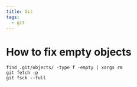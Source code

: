 ```yaml
---
title: Git
tags:
  - git
---
```


# How to fix empty objects
```shell
find .git/objects/ -type f -empty | xargs rm
git fetch -p
git fsck --full
```